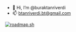 - 👋 Hi, I’m @buraktanriverdi
- 📫 btanriverdi.bt@gmail.com 

[![roadmap.sh](https://roadmap.sh/card/tall/64c0d448fcdcf9c5d50d6239?variant=dark)](https://roadmap.sh)

